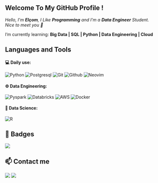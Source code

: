 ## Welcome To My GitHub Profile !

*Hello, I'm **Elçom**, I Like **Programming** and I'm a **Data Engineer** Student.*<br/>
*Nice to meet you 👋*

I’m currently learning: **Big Data | SQL | Python | Data Engineering | Cloud**


## Languages and Tools

#### 💻 Daily use:
![Python](https://img.shields.io/badge/-Python-black?style=for-the-badge&logo=Python&logoColor=yellow)
![Postgresql](https://img.shields.io/badge/-Potgresql-black?style=for-the-badge&logo=Postgresql)
![Git](https://img.shields.io/badge/-Git-black?style=for-the-badge&logo=Git)
![Github](https://img.shields.io/badge/-Github-black?style=for-the-badge&logo=Github)
![Neovim](https://img.shields.io/badge/-Neovim-black?style=for-the-badge&logo=Neovim)


#### ⚙️ Data Engineering:
![Pyspark](https://img.shields.io/badge/-Pyspark-black?style=for-the-badge&logo=Apache-Spark)
![Databricks](https://img.shields.io/badge/-Databricks-black?style=for-the-badge&logo=Databricks)
![AWS](https://img.shields.io/badge/-AWS-black?style=for-the-badge&logo=Amazon-AWS&logoColor=yellow)
![Docker](https://img.shields.io/badge/-Docker-black?style=for-the-badge&logo=Docker)


#### 🧪 Data Science:
![R](https://img.shields.io/badge/-R-black?style=for-the-badge&logo=R)


## 🏅 Badges
<a href="https://www.hackerrank.com/elcomj31" target="_blank"><img src="https://img.shields.io/badge/-Hackerrank-black?style=for-the-badge&logo=Hackerrank" /></a>


## 📫 Contact me
<a href="https://www.linkedin.com/in/elcom-junior/" target="_blank"><img src="https://img.shields.io/badge/-Linkedin-black?style=for-the-badge&logo=Linkedin&logoColor=blue" /></a>
<a href="mailto:elcomj31@gmail.com"><img src="https://img.shields.io/badge/-Gmail-black?style=for-the-badge&logo=Gmail" /></a>
